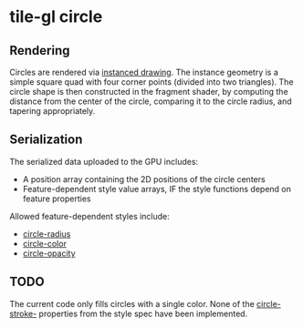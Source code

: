 # tile-gl circle 

## Rendering
Circles are rendered via [instanced drawing][]. The instance geometry is a
simple square quad with four corner points (divided into two triangles). The
circle shape is then constructed in the fragment shader, by computing the
distance from the center of the circle, comparing it to the circle radius,
and tapering appropriately.

## Serialization
The serialized data uploaded to the GPU includes:
- A position array containing the 2D positions of the circle centers
- Feature-dependent style value arrays, IF the style functions depend on feature
  properties

Allowed feature-dependent styles include:
- [circle-radius](https://maplibre.org/maplibre-gl-js-docs/style-spec/layers/#paint-circle-circle-radius)
- [circle-color](https://maplibre.org/maplibre-gl-js-docs/style-spec/layers/#paint-circle-circle-color)
- [circle-opacity](https://maplibre.org/maplibre-gl-js-docs/style-spec/layers/#paint-circle-circle-opacity)

[instanced drawing]: https://webgl2fundamentals.org/webgl/lessons/webgl-instanced-drawing.html

## TODO
The current code only fills circles with a single color. None of the
[circle-stroke-][] properties from the style spec have been implemented.

[circle-stroke-]: https://maplibre.org/maplibre-gl-js-docs/style-spec/layers/#paint-circle-circle-stroke-color

